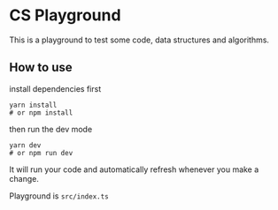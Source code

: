 # CS Playground
This is a playground to test some code, data structures and algorithms.

## How to use
install dependencies first

```
yarn install
# or npm install
```

then run the dev mode

```
yarn dev
# or npm run dev
```

It will run your code and automatically refresh whenever you make a change.

Playground is `src/index.ts`
